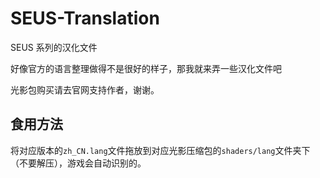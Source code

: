 # SEUS-Translation

SEUS 系列的汉化文件

好像官方的语言整理做得不是很好的样子，那我就来弄一些汉化文件吧

光影包购买请去官网支持作者，谢谢。

## 食用方法

将对应版本的`zh_CN.lang`文件拖放到对应光影压缩包的`shaders/lang`文件夹下（不要解压），游戏会自动识别的。
